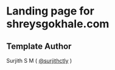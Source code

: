 # Landing page for shreysgokhale.com



## Template Author

Surjith S M ( [@surjithctly](https://surjithctly.in/) )
